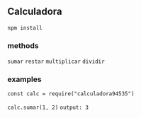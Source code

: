 ## Calculadora

```npm install```

### methods
```sumar```
```restar```
```multiplicar```
```dividir```

### examples
```const calc = require("calculadora94535")```

```calc.sumar(1, 2)```
```output: 3```